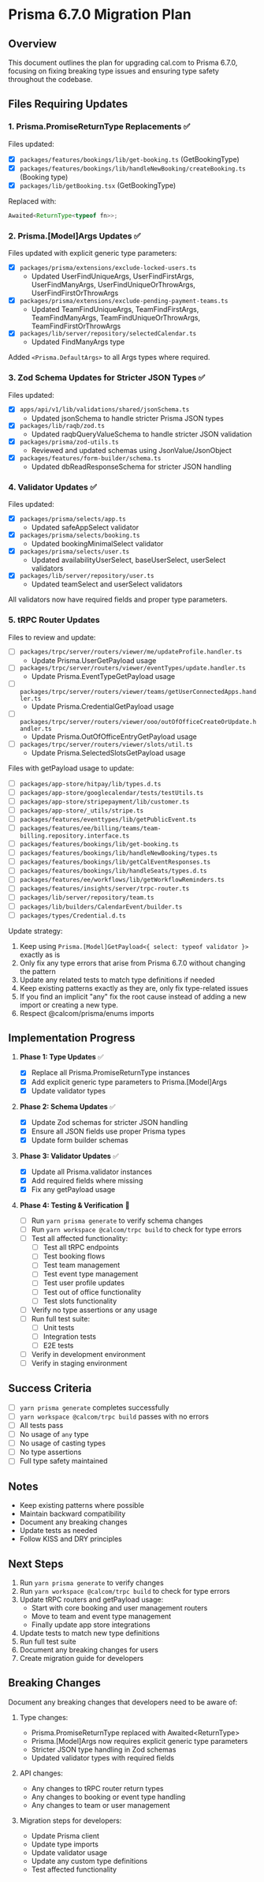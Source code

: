 # Prisma 6.7.0 Migration Plan

## Overview

This document outlines the plan for upgrading cal.com to Prisma 6.7.0, focusing on fixing breaking type issues and ensuring type safety throughout the codebase.

## Files Requiring Updates

### 1. Prisma.PromiseReturnType Replacements ✅

Files updated:

- [x] `packages/features/bookings/lib/get-booking.ts` (GetBookingType)
- [x] `packages/features/bookings/lib/handleNewBooking/createBooking.ts` (Booking type)
- [x] `packages/lib/getBooking.tsx` (GetBookingType)

Replaced with:

```typescript
Awaited<ReturnType<typeof fn>>;
```

### 2. Prisma.[Model]Args Updates ✅

Files updated with explicit generic type parameters:

- [x] `packages/prisma/extensions/exclude-locked-users.ts`
  - Updated UserFindUniqueArgs, UserFindFirstArgs, UserFindManyArgs, UserFindUniqueOrThrowArgs, UserFindFirstOrThrowArgs
- [x] `packages/prisma/extensions/exclude-pending-payment-teams.ts`
  - Updated TeamFindUniqueArgs, TeamFindFirstArgs, TeamFindManyArgs, TeamFindUniqueOrThrowArgs, TeamFindFirstOrThrowArgs
- [x] `packages/lib/server/repository/selectedCalendar.ts`
  - Updated FindManyArgs type

Added `<Prisma.DefaultArgs>` to all Args types where required.

### 3. Zod Schema Updates for Stricter JSON Types ✅

Files updated:

- [x] `apps/api/v1/lib/validations/shared/jsonSchema.ts`
  - Updated jsonSchema to handle stricter Prisma JSON types
- [x] `packages/lib/raqb/zod.ts`
  - Updated raqbQueryValueSchema to handle stricter JSON validation
- [x] `packages/prisma/zod-utils.ts`
  - Reviewed and updated schemas using JsonValue/JsonObject
- [x] `packages/features/form-builder/schema.ts`
  - Updated dbReadResponseSchema for stricter JSON handling

### 4. Validator Updates ✅

Files updated:

- [x] `packages/prisma/selects/app.ts`
  - Updated safeAppSelect validator
- [x] `packages/prisma/selects/booking.ts`
  - Updated bookingMinimalSelect validator
- [x] `packages/prisma/selects/user.ts`
  - Updated availabilityUserSelect, baseUserSelect, userSelect validators
- [x] `packages/lib/server/repository/user.ts`
  - Updated teamSelect and userSelect validators

All validators now have required fields and proper type parameters.

### 5. tRPC Router Updates

Files to review and update:

- [ ] `packages/trpc/server/routers/viewer/me/updateProfile.handler.ts`
  - Update Prisma.UserGetPayload usage
- [ ] `packages/trpc/server/routers/viewer/eventTypes/update.handler.ts`
  - Update Prisma.EventTypeGetPayload usage
- [ ] `packages/trpc/server/routers/viewer/teams/getUserConnectedApps.handler.ts`
  - Update Prisma.CredentialGetPayload usage
- [ ] `packages/trpc/server/routers/viewer/ooo/outOfOfficeCreateOrUpdate.handler.ts`
  - Update Prisma.OutOfOfficeEntryGetPayload usage
- [ ] `packages/trpc/server/routers/viewer/slots/util.ts`
  - Update Prisma.SelectedSlotsGetPayload usage

Files with getPayload usage to update:

- [ ] `packages/app-store/hitpay/lib/types.d.ts`
- [ ] `packages/app-store/googlecalendar/tests/testUtils.ts`
- [ ] `packages/app-store/stripepayment/lib/customer.ts`
- [ ] `packages/app-store/_utils/stripe.ts`
- [ ] `packages/features/eventtypes/lib/getPublicEvent.ts`
- [ ] `packages/features/ee/billing/teams/team-billing.repository.interface.ts`
- [ ] `packages/features/bookings/lib/get-booking.ts`
- [ ] `packages/features/bookings/lib/handleNewBooking/types.ts`
- [ ] `packages/features/bookings/lib/getCalEventResponses.ts`
- [ ] `packages/features/bookings/lib/handleSeats/types.d.ts`
- [ ] `packages/features/ee/workflows/lib/getWorkflowReminders.ts`
- [ ] `packages/features/insights/server/trpc-router.ts`
- [ ] `packages/lib/server/repository/team.ts`
- [ ] `packages/lib/builders/CalendarEvent/builder.ts`
- [ ] `packages/types/Credential.d.ts`

Update strategy:

1. Keep using `Prisma.[Model]GetPayload<{ select: typeof validator }>` exactly as is
2. Only fix any type errors that arise from Prisma 6.7.0 without changing the pattern
3. Update any related tests to match type definitions if needed
4. Keep existing patterns exactly as they are, only fix type-related issues
5. If you find an implicit "any" fix the root cause instead of adding a new import or creating a new type.
6. Respect @calcom/prisma/enums imports

## Implementation Progress

1. **Phase 1: Type Updates** ✅

   - [x] Replace all Prisma.PromiseReturnType instances
   - [x] Add explicit generic type parameters to Prisma.[Model]Args
   - [x] Update validator types

2. **Phase 2: Schema Updates** ✅

   - [x] Update Zod schemas for stricter JSON handling
   - [x] Ensure all JSON fields use proper Prisma types
   - [x] Update form builder schemas

3. **Phase 3: Validator Updates** ✅

   - [x] Update all Prisma.validator instances
   - [x] Add required fields where missing
   - [x] Fix any getPayload usage

4. **Phase 4: Testing & Verification** 🔄

   - [ ] Run `yarn prisma generate` to verify schema changes
   - [ ] Run `yarn workspace @calcom/trpc build` to check for type errors
   - [ ] Test all affected functionality:
     - [ ] Test all tRPC endpoints
     - [ ] Test booking flows
     - [ ] Test team management
     - [ ] Test event type management
     - [ ] Test user profile updates
     - [ ] Test out of office functionality
     - [ ] Test slots functionality
   - [ ] Verify no type assertions or any usage
   - [ ] Run full test suite:
     - [ ] Unit tests
     - [ ] Integration tests
     - [ ] E2E tests
   - [ ] Verify in development environment
   - [ ] Verify in staging environment

## Success Criteria

- [ ] `yarn prisma generate` completes successfully
- [ ] `yarn workspace @calcom/trpc build` passes with no errors
- [ ] All tests pass
- [ ] No usage of `any` type
- [ ] No usage of casting types
- [ ] No type assertions
- [ ] Full type safety maintained

## Notes

- Keep existing patterns where possible
- Maintain backward compatibility
- Document any breaking changes
- Update tests as needed
- Follow KISS and DRY principles

## Next Steps

1. Run `yarn prisma generate` to verify changes
2. Run `yarn workspace @calcom/trpc build` to check for type errors
3. Update tRPC routers and getPayload usage:
   - Start with core booking and user management routers
   - Move to team and event type management
   - Finally update app store integrations
4. Update tests to match new type definitions
5. Run full test suite
6. Document any breaking changes for users
7. Create migration guide for developers

## Breaking Changes

Document any breaking changes that developers need to be aware of:

1. Type changes:

   - Prisma.PromiseReturnType replaced with Awaited<ReturnType<typeof fn>>
   - Prisma.[Model]Args now requires explicit generic type parameters
   - Stricter JSON type handling in Zod schemas
   - Updated validator types with required fields

2. API changes:

   - Any changes to tRPC router return types
   - Any changes to booking or event type handling
   - Any changes to team or user management

3. Migration steps for developers:
   - Update Prisma client
   - Update type imports
   - Update validator usage
   - Update any custom type definitions
   - Test affected functionality
